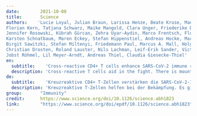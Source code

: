 ```yaml
---
date:        2021-10-08
title:       Science
authors:    'Lucie Loyal, Julian Braun, Larissa Henze, Beate Kruse, Manuela Dingeldey, Ulf Reimer,
Florian Kern, Tatjana Schwarz, Maike Mangold, Clara Unger, Friederike Dörfler, Shirin Kadler,
Jennifer Rosowski, Kübrah Gürcan, Zehra Uyar-Aydin, Marco Frentsch, Florian Kurth,
Karsten Schnatbaum, Maren Eckey, Stefan Hippenstiel, Andreas Hocke, Marcel A. Müller,
Birgit Sawitzki, Stefan Miltenyi, Friedemann Paul, Marcus A. Mall, Holger Wenschuh, Sebastian Voigt,
Christian Drosten, Roland Lauster, Nils Lachman, Leif-Erik Sander, Victor M. Corman,
Jobst Röhmel, Lil Meyer-Arndt, Andreas Thiel, Claudia Giesecke-Thiel'
en:
  subtitle:    'Cross-reactive CD4+ T cells enhance SARS-CoV-2 immune responses upon infection and vaccination'
  description: 'Cross-reactive T cells aid in the fight. There is mounting evidence that immunological memory after infection with seasonal human coronaviruses (hCoVs) contributes to cross-protection against severe acute respiratory syndrome coronavirus 2 (SARS-CoV-2). Loyal et al. identified a universal immunodominant coronavirus peptide found within the fusion peptide domain of coronavirus spike protein. This peptide is recognized by CD4+ T cells in 20% of unexposed individuals, more than 50% of SARS-CoV-2 convalescents, and 97% of subjects treated with the Pfizer–BioNTech COVID-19 vaccine. Although ubiquitous, these coronavirus-reactive T cells decreased with age, which may explain in part the increased susceptibility of elderly people to COVID-19.'
de: 
  subtitle:    'Kreuzreaktive CD4+ T-Zellen verstärken die SARS-CoV-2-Immunantwort bei Infektion und Impfung'
  description: 'Kreuzreaktive T-Zellen helfen bei der Bekämpfung. Es gibt immer mehr Hinweise darauf, dass das immunologische Gedächtnis nach einer Infektion mit saisonalen humanen Coronaviren (hCoVs) zum Kreuzschutz gegen das schwere akute respiratorische Syndrom Coronavirus 2 (SARS-CoV-2) beiträgt. Loyal et al. identifizierten ein universelles, immundominantes Coronavirus-Peptid, das sich in der Fusionspeptiddomäne des Coronavirus-Spike-Proteins befindet. Dieses Peptid wird von CD4+ T-Zellen bei 20 % der nicht exponierten Personen, bei mehr als 50 % der SARS-CoV-2-Rekonvaleszenten und bei 97 % der mit dem Impfstoff COVID-19 von Pfizer-BioNTech behandelten Personen erkannt. Obwohl diese Coronavirus-reaktiven T-Zellen ubiquitär vorhanden sind, nehmen sie mit zunehmendem Alter ab, was zum Teil die erhöhte Anfälligkeit älterer Menschen für COVID-19 erklären könnte.'
group:       "Immunity"
credit:      https://www.science.org/doi/10.1126/science.abh1823
link:        "https://www.science.org/doi/epdf/10.1126/science.abh1823"
---
```

<object data="{{ page.link }}" style='height:calc(100vh - 400px); width: 100%' type='application/pdf'></object>